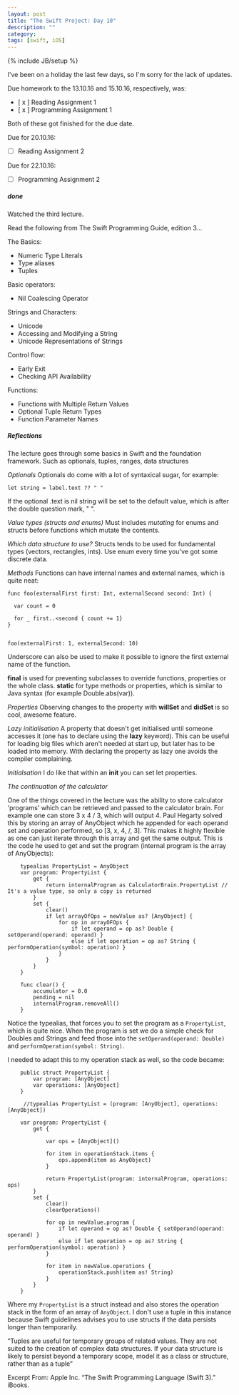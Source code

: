 ```yaml
---
layout: post
title: "The Swift Project: Day 10"
description: ""
category:
tags: [swift, iOS]
---
```


{% include JB/setup %}

I've been on a holiday the last few days, so I'm sorry for the lack of updates.

Due homework to the 13.10.16 and 15.10.16, respectively, was:
* [ x ] Reading Assignment 1
* [ x ] Programming Assignment 1

Both of these got finished for the due date.

Due for 20.10.16:

* [   ] Reading Assignment 2

Due for 22.10.16:

* [   ] Programming Assignment 2

##### done

Watched the third lecture.

Read the following from The Swift Programming Guide, edition 3...

The Basics:

* Numeric Type Literals
* Type aliases
* Tuples


Basic operators:

* Nil Coalescing Operator

Strings and Characters:

* Unicode
* Accessing and Modifying a String
* Unicode Representations of Strings

Control flow:

* Early Exit
* Checking API Availability

Functions:

* Functions with Multiple Return Values
* Optional Tuple Return Types
* Function Parameter Names

##### Reflections

The lecture goes through some basics in Swift and the foundation framework. Such as optionals, tuples, ranges, data structures

*Optionals*
Optionals do come with a lot of syntaxical sugar, for example:

```
let string = label.text ?? " "
```


If the optional .text is nil string will be set to the default value, which is after the double question mark, " ".


*Value types (structs and enums)*
Must includes *mutating* for enums and structs before functions which mutate the contents.


*Which data structure to use?*
Structs tends to be used for fundamental types (vectors, rectangles, ints). Use enum every time you've got some discrete data.


*Methods*
Functions can have internal names and external names, which is quite neat:

```
func foo(externalFirst first: Int, externalSecond second: Int) {

  var count = 0

  for _ first..<second { count += 1}
}


foo(externalFirst: 1, externalSecond: 10)
```

Underscore can also be used to make it possible to ignore the first external name of the function.

**final** is used for preventing subclasses to override functions, properties or the whole class. **static** for type methods or properties, which is similar to Java syntax (for example Double.abs(var)).


*Properties*
Observing changes to the property with **willSet** and **didSet** is so cool, awesome feature.

*Lazy initialisation*
A property that doesn't get initialised until someone accesses it (one has to declare using the **lazy** keyword). This can be useful for loading big files which aren't needed at start up, but later has to be loaded into memory. With declaring the property as lazy one avoids the compiler complaining.

*Initialsation*
I do like that within an **init** you can set let properties.



*The continuation of the calculator*

One of the things covered in the lecture was the ability to store calculator 'programs' which can be retrieved and passed to the calculator brain. For example one can store 3 x 4 / 3, which will output 4. Paul Hegarty solved this by storing an array of AnyObject which he appended for each operand set and operation performed, so [3, x, 4, /, 3]. This makes it highly flexible as one can just iterate through this array and get the same output.  This is the code he used to get and set the program (internal program is the array of AnyObjects):

```
    typealias PropertyList = AnyObject
    var program: PropertyList {
        get {
            return internalProgram as CalculatorBrain.PropertyList // It's a value type, so only a copy is returned
        }
        set {
            clear()
            if let arrayOfOps = newValue as? [AnyObject] {
                for op in arrayOFOps {
                    if let operand = op as? Double { setOperand(operand: operand) }
                    else if let operation = op as? String { performOperation(symbol: operation) }
                }
            }
        }
    }

    func clear() {
        accumulator = 0.0
        pending = nil
        internalProgram.removeAll()
    }
```

Notice the typealias, that forces you to set the program as a `PropertyList`, which is quite nice. When the program is set we do a simple check for Doubles and Strings and feed those into the `setOperand(operand: Double)` and `performOperation(symbol: String)`.

I needed to adapt this to my operation stack as well, so the code became:

```
    public struct PropertyList {
        var program: [AnyObject]
        var operations: [AnyObject]
    }

     //typealias PropertyList = (program: [AnyObject], operations: [AnyObject])

    var program: PropertyList {
        get {

            var ops = [AnyObject]()

            for item in operationStack.items {
                ops.append(item as AnyObject)
            }

            return PropertyList(program: internalProgram, operations: ops)
        }
        set {
            clear()
            clearOperations()

            for op in newValue.program {
                if let operand = op as? Double { setOperand(operand: operand) }
                else if let operation = op as? String { performOperation(symbol: operation) }
            }

            for item in newValue.operations {
                operationStack.push(item as! String)
            }
        }
    }
```

Where my `PropertyList` is a struct instead and also stores the operation stack in the form of an array of `AnyObject`. I don't use a tuple in this instance because Swift guidelines advises you to use structs if the data persists longer than temporarily.

“Tuples are useful for temporary groups of related values. They are not suited to the creation of complex data structures. If your data structure is likely to persist beyond a temporary scope, model it as a class or structure, rather than as a tuple”

Excerpt From: Apple Inc. “The Swift Programming Language (Swift 3).” iBooks.  
